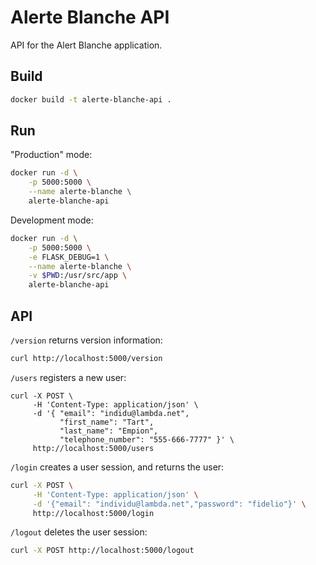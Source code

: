 # Alerte Blanche API

API for the Alert Blanche application.

## Build

```bash
docker build -t alerte-blanche-api .
```

## Run

"Production" mode:

```bash
docker run -d \
    -p 5000:5000 \
    --name alerte-blanche \
    alerte-blanche-api
```

Development mode:

```bash
docker run -d \
    -p 5000:5000 \
    -e FLASK_DEBUG=1 \
    --name alerte-blanche \
    -v $PWD:/usr/src/app \
    alerte-blanche-api
```

## API

`/version` returns version information:

```bash
curl http://localhost:5000/version
```

`/users` registers a new user:

```
curl -X POST \
     -H 'Content-Type: application/json' \
     -d '{ "email": "indidu@lambda.net",
           "first_name": "Tart",
           "last_name": "Empion",
           "telephone_number": "555-666-7777" }' \
     http://localhost:5000/users
```

`/login` creates a user session, and returns the user:

```bash
curl -X POST \
     -H 'Content-Type: application/json' \
     -d '{"email": "individu@lambda.net","password": "fidelio"}' \
     http://localhost:5000/login
```

`/logout` deletes the user session:

```bash
curl -X POST http://localhost:5000/logout
```
